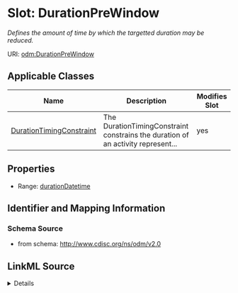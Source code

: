 # Slot: DurationPreWindow


_Defines the amount of time by which the targetted duration may be reduced._



URI: [odm:DurationPreWindow](http://www.cdisc.org/ns/odm/v2.0/DurationPreWindow)



<!-- no inheritance hierarchy -->




## Applicable Classes

| Name | Description | Modifies Slot |
| --- | --- | --- |
[DurationTimingConstraint](DurationTimingConstraint.md) | The DurationTimingConstraint constrains the duration of an activity represent... |  yes  |







## Properties

* Range: [durationDatetime](durationDatetime.md)





## Identifier and Mapping Information







### Schema Source


* from schema: http://www.cdisc.org/ns/odm/v2.0




## LinkML Source

<details>
```yaml
name: DurationPreWindow
description: Defines the amount of time by which the targetted duration may be reduced.
from_schema: http://www.cdisc.org/ns/odm/v2.0
rank: 1000
alias: DurationPreWindow
domain_of:
- DurationTimingConstraint
range: durationDatetime

```
</details>